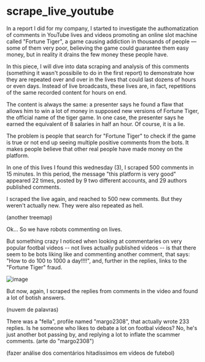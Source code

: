 # scrape_live_youtube

In a report I did for my company, I started to investigate the authomatization of comments in YouTube lives and videos promoting an online slot machine called "Fortune Tiger", a game causing addiction in thousands of people — some of them very poor, believing the game could guarantee them easy money, but in reality it drains the few money these people have.   

In this piece, I will dive into data scraping and analysis of this comments (something it wasn't possibile to do in the first report) to demonstrate how they are repeated over and over in the lives that could last dozens of hours or even days. Instead of live broadcasts, these lives are, in fact, repetitions of the same recorded content for hours on end.

The content is always the same: a presenter says he found a flaw that allows him to win a lot of money in supposed new versions of Fortune Tiger, the official name of the tiger game. In one case, the presenter says he earned the equivalent of 8 salaries in half an hour. Of course, it is a lie. 

The problem is people that search for "Fortune Tiger" to check if the game is true or not end up seeing multiple positive comments from the bots. It makes people believe that other real people have made money on the platform. 

In one of this lives I found this wednesday  (3), I scraped 500 comments in  15 minutes. In this period, the message "this platform is very good" appeared 22 times, posted by 9 two different accounts, and 29 authors published comments. 

<div class="flourish-embed flourish-word-cloud" data-src="visualisation/18623441"><script src="https://public.flourish.studio/resources/embed.js"></script></div>

I scraped the live again, and reached to 500 new comments. But they weren't actually new. They were also repeated as hell. 

(another treemap)

Ok... So we have robots commenting on lives. 

But something crazy I noticed when looking at commentaries on very popular footbal videos -- not lives actually published videos -- is that there seem to be bots liking like and commenting  another comment, that says: "How to do 100 to 1000 a day!!!!", and, further in the replies, links to the "Fortune Tiger" fraud. 

![image](https://github.com/Gabriel-Croquer/scrape_live_youtube/assets/62573122/a6fd583c-3630-4115-8f8f-20c620c508c4)

But now, again, I scraped the replies from comments in the video and found a lot of botish answers. 

(nuvem de palavras) 

There was a "fella", profile named "margo2308", that actually wrote 233 replies. Is he someone who likes to debate a lot on footbal videos? No, he's just another bot passing by, and replying a lot to inflate the scammer comments. 
(arte do "margo2308") 





(fazer análise dos comentários hitadíssimos em vídeos de futebol)
